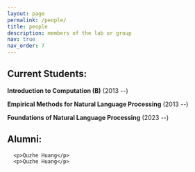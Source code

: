 ```yaml
---
layout: page
permalink: /people/
title: people
description: members of the lab or group
nav: true
nav_order: 7
---
```


## Current Students:

**Introduction to Computation (B)** (2013 --)

**Empirical Methods for Natural Language Processing** (2013 --)

**Foundations of Natural Language Processing** (2023 --)

## Alumni:
      <p>Quzhe Huang</p>
      <p>Quzhe Huang</p>
